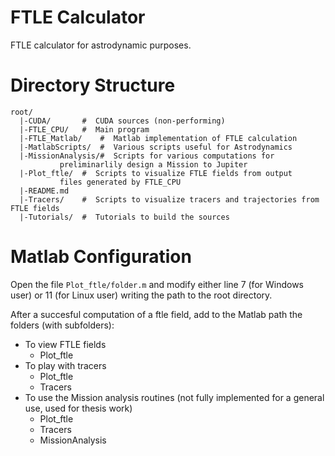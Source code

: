 FTLE Calculator
===============
FTLE calculator for astrodynamic purposes.

Directory Structure
================

    root/
      |-CUDA/		#  CUDA sources (non-performing)
      |-FTLE_CPU/	#  Main program
      |-FTLE_Matlab/	#  Matlab implementation of FTLE calculation
      |-MatlabScripts/	#  Various scripts useful for Astrodynamics
      |-MissionAnalysis/#  Scripts for various computations for 
			   preliminarlily design a Mission to Jupiter
      |-Plot_ftle/	#  Scripts to visualize FTLE fields from output
			   files generated by FTLE_CPU
      |-README.md
      |-Tracers/	#  Scripts to visualize tracers and trajectories from FTLE fields
      |-Tutorials/	#  Tutorials to build the sources

Matlab Configuration
====================
Open the file `Plot_ftle/folder.m` and modify either line 7 (for Windows user) or 11 (for Linux user) writing the path to the root directory.

After a succesful computation of a ftle field, add to the Matlab path the folders (with subfolders):

  * To view FTLE fields
    - Plot_ftle
  * To play with tracers
    - Plot_ftle
    - Tracers
  * To use the Mission analysis routines (not fully implemented for a general use, used for thesis work)
    - Plot_ftle
    - Tracers
    - MissionAnalysis